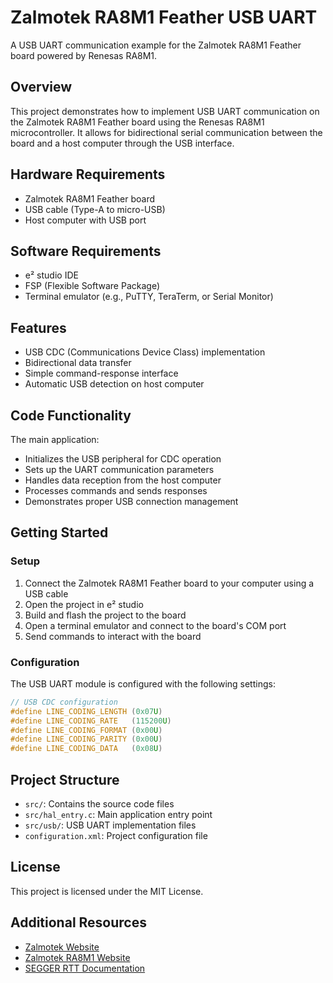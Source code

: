 # Zalmotek RA8M1 Feather USB UART

A USB UART communication example for the Zalmotek RA8M1 Feather board powered by Renesas RA8M1.

## Overview

This project demonstrates how to implement USB UART communication on the Zalmotek RA8M1 Feather board using the Renesas RA8M1 microcontroller. It allows for bidirectional serial communication between the board and a host computer through the USB interface.

## Hardware Requirements

- Zalmotek RA8M1 Feather board
- USB cable (Type-A to micro-USB)
- Host computer with USB port

## Software Requirements

- e² studio IDE
- FSP (Flexible Software Package)
- Terminal emulator (e.g., PuTTY, TeraTerm, or Serial Monitor)

## Features

- USB CDC (Communications Device Class) implementation
- Bidirectional data transfer
- Simple command-response interface
- Automatic USB detection on host computer

## Code Functionality

The main application:
- Initializes the USB peripheral for CDC operation
- Sets up the UART communication parameters
- Handles data reception from the host computer
- Processes commands and sends responses
- Demonstrates proper USB connection management

## Getting Started

### Setup

1. Connect the Zalmotek RA8M1 Feather board to your computer using a USB cable
2. Open the project in e² studio
3. Build and flash the project to the board
4. Open a terminal emulator and connect to the board's COM port
5. Send commands to interact with the board

### Configuration

The USB UART module is configured with the following settings:

```c
// USB CDC configuration
#define LINE_CODING_LENGTH (0x07U)
#define LINE_CODING_RATE   (115200U)
#define LINE_CODING_FORMAT (0x00U)
#define LINE_CODING_PARITY (0x00U)
#define LINE_CODING_DATA   (0x08U)
```

## Project Structure

- `src/`: Contains the source code files
- `src/hal_entry.c`: Main application entry point
- `src/usb/`: USB UART implementation files
- `configuration.xml`: Project configuration file

## License

This project is licensed under the MIT License.

## Additional Resources

- [Zalmotek Website](https://zalmotek.com)
- [Zalmotek RA8M1 Website](https://zalmotek.com/products/RA8M1-Feather-SoM/)
- [SEGGER RTT Documentation](https://www.segger.com/products/debug-probes/j-link/technology/about-real-time-transfer/) 